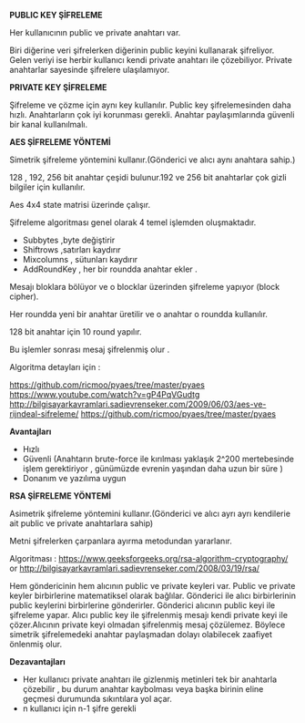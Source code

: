 **PUBLIC KEY ŞİFRELEME**

Her kullanıcının public ve private anahtarı var.

Biri diğerine veri şifrelerken diğerinin public keyini kullanarak şifreliyor. 
Gelen veriyi ise herbir kullanıcı kendi private anahtarı ile çözebiliyor.
Private anahtarlar sayesinde şifrelere ulaşılamıyor.

**PRIVATE KEY ŞİFRELEME**

Şifreleme ve çözme için aynı key kullanılır.
Public key şifrelemesinden daha hızlı.
Anahtarların çok iyi korunması gerekli.
Anahtar paylaşımlarında güvenli bir kanal kullanılmalı.


**AES ŞİFRELEME YÖNTEMİ**

Simetrik şifreleme yöntemini kullanır.(Gönderici ve alıcı aynı anahtara sahip.)

128 , 192, 256 bit anahtar çeşidi bulunur.192 ve 256 bit anahtarlar çok gizli bilgiler için kullanılır.

Aes 4x4 state matrisi üzerinde çalışır.

Şifreleme algoritması genel olarak 4 temel işlemden oluşmaktadır.
  - Subbytes ,byte değiştirir
  - Shiftrows ,satırları kaydırır 
  - Mixcolumns , sütunları kaydırır
  - AddRoundKey , her bir roundda anahtar ekler .
  
Mesajı bloklara bölüyor ve o blocklar üzerinden şifreleme yapıyor (block cipher).

Her roundda yeni bir anahtar üretilir ve o anahtar o roundda kullanılır.

128 bit anahtar için 10 round yapılır.

Bu işlemler sonrası mesaj şifrelenmiş olur . 

Algoritma detayları için :

https://github.com/ricmoo/pyaes/tree/master/pyaes
https://www.youtube.com/watch?v=gP4PqVGudtg
http://bilgisayarkavramlari.sadievrenseker.com/2009/06/03/aes-ve-rijndeal-sifreleme/
https://github.com/ricmoo/pyaes/tree/master/pyaes

**Avantajları**

- Hızlı
- Güvenli (Anahtarın brute-force ile kırılması yaklaşık 2^200 mertebesinde işlem gerektiriyor , günümüzde evrenin yaşından daha uzun bir süre  )
- Donanım ve yazılıma uygun

**RSA ŞİFRELEME YÖNTEMİ**

Asimetrik şifreleme yöntemini kullanır.(Gönderici ve alıcı ayrı ayrı kendilerie ait public ve private anahtarlara sahip)

Metni şifrelerken çarpanlara ayırma metodundan yararlanır.

Algoritması : https://www.geeksforgeeks.org/rsa-algorithm-cryptography/ or http://bilgisayarkavramlari.sadievrenseker.com/2008/03/19/rsa/

Hem göndericinin hem alıcının public ve private keyleri var.
Public ve private keyler birbirlerine matematiksel olarak bağlılar.
Gönderici ile alıcı birbirlerinin public keylerini birbirlerine gönderirler.
Gönderici alıcının public keyi ile şifreleme yapar.
Alıcı public key ile şifrelenmiş mesajı kendi private keyi ile çözer.Alıcının private keyi olmadan şifrelenmiş mesaj çözülemez.
Böylece simetrik şifrelemedeki anahtar paylaşmadan dolayı olabilecek zaafiyet önlenmiş olur.

**Dezavantajları**

- Her kullanıcı private anahtarı ile gizlenmiş metinleri tek bir anahtarla çözebilir , bu durum anahtar kaybolması veya başka birinin eline geçmesi durumunda sıkıntılara yol açar.
- n kullanıcı için n-1 şifre gerekli
